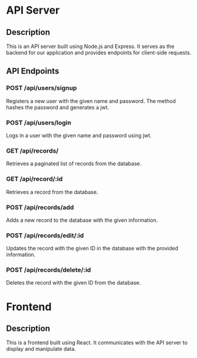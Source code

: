 # API Server 
 
## Description 
This is an API server built using Node.js and Express. It serves as the backend for our application and provides endpoints for client-side requests. 

## API Endpoints

### POST /api/users/signup 
Registers a new user with the given name and password. The method hashes the password and generates a jwt. 

### POST /api/users/login 
Logs in a user with the given name and password using jwt.

### GET /api/records/
Retrieves a paginated list of records from the database.

### GET /api/record/:id
Retrieves a record from the database.

### POST /api/records/add 
Adds a new record to the database with the given information.

### POST /api/records/edit/:id 
Updates the record with the given ID in the database with the provided information.

### POST /api/records/delete/:id 
Deletes the record with the given ID from the database.

# Frontend 

## Description 
This is a frontend built using React. It communicates with the API server to display and manipulate data.